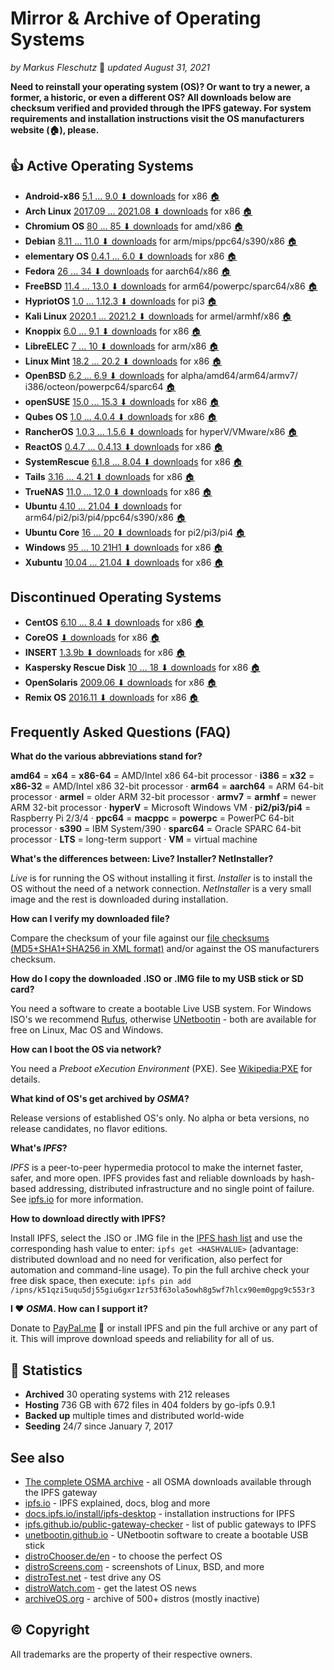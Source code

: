 # Mirror & Archive of Operating Systems

*by Markus Fleschutz* 📅 *updated August 31, 2021*

**Need to reinstall your operating system (OS)? Or want to try a newer, a former, a historic, or even a different OS? All downloads below are checksum verified and provided through the IPFS gateway. For system requirements and installation instructions visit the OS manufacturers website (🏠), please.**

## 👍 Active Operating Systems

- **Android-x86** [5.1 ... 9.0 ⬇ downloads](https://cf-ipfs.com/ipfs/QmdQrao7eUjcZ1GbR8rG21PnAw1vs5VWrvUFCvsDFGaMk8) for x86 [🏠](https://www.android-x86.org) 
- **Arch Linux** [2017.09 ... 2021.08 ⬇ downloads](https://cf-ipfs.com/ipfs/QmRQzGHjXxR7ZBGtn95BjiJj5poi9upA83pJAv7qgL73HQ) for x86 [🏠](https://archlinux.org) 
- **Chromium OS** [80 ... 85 ⬇ downloads](https://cf-ipfs.com/ipfs/QmZF34ExoBB1a5cforj7n1fM9KpryNSvjGdLSFSV6vrzFb ) for amd/x86 [🏠](https://www.chromium.org/chromium-os) 
- **Debian** [8.11 ... 11.0 ⬇ downloads](https://cf-ipfs.com/ipfs/QmQcR2BKHJ8KhG5UUKWTep9ncQ8fF3fxM5qGW9ZBBoQdXN) for arm/mips/ppc64/s390/x86 [🏠](https://www.debian.org) 
- **elementary OS** [0.4.1 ... 6.0 ⬇ downloads](https://cf-ipfs.com/ipfs/QmVU3nySUnUaL6Z7EQK6bKv7YxAj6Mksjgr99jBWNKaUhx) for x86 [🏠](https://elementary.io) 
- **Fedora** [26 ... 34 ⬇ downloads](https://cf-ipfs.com/ipfs/QmaGVcmqcwBrHPkR7CWeWhf7jesyCSKSYf5sspHj4YXgpe ) for aarch64/x86 [🏠](https://getfedora.org) 
- **FreeBSD** [11.4 ... 13.0 ⬇ downloads](https://cf-ipfs.com/ipfs/QmRt7gh2qxFyMLZjUtK1D6eN2pdtMPeiPitNZY4ckAhMGd ) for arm64/powerpc/sparc64/x86 [🏠](https://www.freebsd.org)
- **HypriotOS** [1.0 ... 1.12.3 ⬇ downloads](https://cf-ipfs.com/ipfs/QmVaauqYstcdrtz4XhmYAtBamyQKCjTZyH6NViQHXiV1r9 ) for pi3 [🏠](https://blog.hypriot.com)
- **Kali Linux** [2020.1 ... 2021.2 ⬇ downloads](https://cf-ipfs.com/ipfs/QmSYgmTUSxwTGUc6YDRPMBNt2t5vCkWiuXizEAbmJu1bTs) for armel/armhf/x86 [🏠](https://www.kali.org) 
- **Knoppix** [6.0 ... 9.1 ⬇ downloads](https://cf-ipfs.com/ipfs/QmS9ZHoBcM6Q98UUiqhhvUAi7hbj39Yuy2bRNxhhVpr3QN) for x86 [🏠](http://www.knoppix.org/) 
- **LibreELEC** [7 ... 10 ⬇ downloads](https://cf-ipfs.com/ipfs/QmRDuKVswsckkZs1wXSqGa8Dy1nvcE73dR9PHN3bmjpKcj) for arm/x86 [🏠](https://libreelec.tv)
- **Linux Mint** [18.2 ... 20.2 ⬇ downloads](https://cf-ipfs.com/ipfs/Qmf7r8dCUsh5iB1ca3eRxkkcQyaR8WjJpHZsx7eQP4eiQv) for x86 [🏠](https://linuxmint.com) 
- **OpenBSD** [6.2 ... 6.9 ⬇ downloads](https://cf-ipfs.com/ipfs/QmPwHKjo5KMYCNDTPpBTeCv7KS7mc4vWHZbfxvCpi4VAuv) for alpha/amd64/arm64/armv7/ i386/octeon/powerpc64/sparc64 [🏠](http://www.openbsd.org)
- **openSUSE** [15.0 ... 15.3 ⬇ downloads](https://cf-ipfs.com/ipfs/QmNcvhQWgzv946PAT1dBEN5FHJphB6W9kyEcZeDECNYMGM ) for x86  [🏠](https://www.opensuse.org)
- **Qubes OS** [1.0 ... 4.0.4 ⬇ downloads](https://cf-ipfs.com/ipfs/QmR433KbGHuXSZvukNNahyy61QFw4zD8e1nRuGzgtzbFYk) for x86 [🏠](https://www.qubes-os.org/) 
- **RancherOS** [1.0.3 ... 1.5.6 ⬇ downloads](https://cf-ipfs.com/ipfs/QmT4NQYJU6mMmpJ9moooPgJpJDVoNP9rL7H3yumqpUqgb4 ) for hyperV/VMware/x86 [🏠](http://rancher.com/rancher-os/)  
- **ReactOS** [0.4.7 ... 0.4.13 ⬇ downloads](https://cf-ipfs.com/ipfs/QmQQDixrDpCRTY7VtvAfPUYGievsaoCF3VFyzkD158ZQ2E) for x86 [🏠](https://www.reactos.org) 
- **SystemRescue** [6.1.8 ... 8.04 ⬇ downloads](https://cf-ipfs.com/ipfs/QmbAo1LEw1hjpiseBDgNMAJ81mudJk8zjRbrP6sp2YyGcG) for x86 [🏠](http://www.system-rescue-cd.org/) 
- **Tails** [3.16 ... 4.21 ⬇ downloads](https://cf-ipfs.com/ipfs/QmdCkTqikX6bGBU8FMRgufnRL98KhwXALa6KGRkzN43KiZ) for x86 [🏠](https://tails.boum.org/) 
- **TrueNAS** [11.0 ... 12.0 ⬇ downloads](https://cf-ipfs.com/ipfs/Qma3n1u5J3hmiTGu3nz3u5Ln7BQh9Eyodwd1sfV2mJoynW ) for x86 [🏠](https://www.truenas.org)
- **Ubuntu** [4.10 ... 21.04 ⬇ downloads](https://cf-ipfs.com/ipfs/QmQD7zBkoDehQRV46bfGXHLVF5TxJXkpxkaPwvXy8pxKJX) for arm64/pi2/pi3/pi4/ppc64/s390/x86 [🏠](https://www.ubuntu.com/) 
- **Ubuntu Core** [16 ... 20 ⬇ downloads](https://cf-ipfs.com/ipfs/QmdZRfLgQrh71X3ng1avdrbVyrLz2tECEY3AAaT3bRZ5wE) for pi2/pi3/pi4 [🏠](https://www.ubuntu.com/core)
- **Windows** [95 ... 10 21H1 ⬇ downloads](https://cf-ipfs.com/ipfs/QmQdcFHgbzNctXmHPhEwRK2evMxypSrkQ9ppnKyBcxkwwy) for x86 [🏠](https://www.microsoft.com) 
- **Xubuntu** [10.04 ... 21.04 ⬇ downloads](https://cf-ipfs.com/ipfs/QmaTB2Ugp7UtBa85krU8M1rHBoiX8VubodtRni3p5Vzpgo) for x86 [🏠](https://www.xubuntu.org) 

## Discontinued Operating Systems 

- **CentOS** [6.10 ... 8.4 ⬇ downloads](https://cf-ipfs.com/ipfs/QmcPZjqBqYxcpspDj8bZ6tMHoaz1yWYhMXUo6UMbdjAkfB) for x86 [🏠](https://www.centos.org)
- **CoreOS** [⬇ downloads](https://cf-ipfs.com/ipfs/QmZq9a53v9cepjhVsPN6S3sd12tntnxJiECtZFkcH8KBX9 ) for x86 [🏠](https://coreos.com/) 
- **INSERT** [1.3.9b ⬇ downloads](https://cf-ipfs.com/ipfs/QmVpmV9bSigEbC4MTaw9G7x3USgeCEfPeTtERc3VFYEymx) for x86 [🏠](https://www.inside-security.de/insert.html)
- **Kaspersky Rescue Disk** [10 ... 18 ⬇ downloads](https://cf-ipfs.com/ipfs/QmVMeBhS7K3DMXxuF3Q1MbSdANT1b4mkwXCp7nqLV6n4Lt ) for x86 [🏠](https://support.kaspersky.com/viruses/rescuedisk)
- **OpenSolaris** [2009.06 ⬇ downloads](https://cf-ipfs.com/ipfs/QmdRpuTZTyKsQSXPt3dyv6WdTY7ZyaRkkU5S3Z9tkPriPv ) for x86 [🏠](https://www.oracle.com/technetwork/server-storage/solaris/index-135144.html) 
- **Remix OS** [2016.11 ⬇ downloads](https://cf-ipfs.com/ipfs/QmPhohZB29FNYqjBmxvPeXB1Jbd1anSq9tfXDE2xhZM54u ) for x86 [🏠](http://cn.jide.com/remixos) 

## Frequently Asked Questions (FAQ)

**What do the various abbreviations stand for?**

**amd64** = **x64** = **x86-64** = AMD/Intel x86 64-bit processor · **i386** = **x32** = **x86-32** = AMD/Intel x86 32-bit processor  ·  **arm64** = **aarch64** = ARM 64-bit processor · **armel** = older ARM 32-bit processor · **armv7** = **armhf** = newer ARM 32-bit processor · **hyperV** = Microsoft Windows VM · **pi2/pi3/pi4** = Raspberry Pi 2/3/4 · **ppc64** = **macppc** = **powerpc** = PowerPC 64-bit processor · **s390** = IBM System/390 · **sparc64** = Oracle SPARC 64-bit processor · **LTS** = long-term support · **VM** = virtual machine

**What's the differences between: Live? Installer? NetInstaller?**

*Live* is for running the OS without installing it first. *Installer* is to install the OS without the need of a network connection. *NetInstaller* is a very small image and the rest is downloaded during installation.

**How can I verify my downloaded file?**

Compare the checksum of your file against our [file checksums (MD5+SHA1+SHA256 in XML format)](/Downloads/file_checksums.xml) and/or against the OS manufacturers checksum.

**How do I copy the downloaded .ISO or .IMG file to my USB stick or SD card?**

You need a software to create a bootable Live USB system. For Windows ISO's we recommend [Rufus](https://rufus.ie), otherwise [UNetbootin](https://unetbootin.github.io) - both are available for free on Linux, Mac OS and Windows.

**How can I boot the OS via network?**

You need a *Preboot eXecution Environment* (PXE). See [Wikipedia:PXE](https://en.wikipedia.org/wiki/Preboot_Execution_Environment) for details.

**What kind of OS's get archived by *OSMA*?**

Release versions of established OS's only. No alpha or beta versions, no release candidates, no flavor editions.

**What's *IPFS*?**

*IPFS* is a peer-to-peer hypermedia protocol to make the internet faster, safer, and more open. IPFS provides fast and reliable downloads by hash-based addressing, distributed infrastructure and no single point of failure. See [ipfs.io](https://ipfs.io) for more information.

**How to download directly with IPFS?**

Install IPFS, select the .ISO or .IMG file in the [IPFS hash list](https://github.com/fleschutz/OSMA/blob/main/Downloads/IPFS_hashes.txt) and use the corresponding hash value to enter: `ipfs get <HASHVALUE>` (advantage: distributed download and no need for verification, also perfect for automation and command-line usage). To pin the full archive check your free disk space, then execute: `ipfs pin add /ipns/k51qzi5uqu5dj55giu6gxr1zr53f63ola5owh8g5wf7hlcx90em0gpg9c553r3`

**I ❤️ *OSMA*. How can I support it?**

Donate to [PayPal.me](https://www.paypal.me/Fleschutz) 👏 or install IPFS and pin the full archive or any part of it. This will improve download speeds and reliability for all of us.

##  🔎 Statistics

- **Archived** 30 operating systems with 212 releases
- **Hosting** 736 GB with 672 files in 404 folders by go-ipfs 0.9.1
- **Backed up** multiple times and distributed world-wide
- **Seeding** 24/7 since January 7, 2017

See also
-----

* [The complete OSMA archive](https://cf-ipfs.com/ipns/k51qzi5uqu5dj55giu6gxr1zr53f63ola5owh8g5wf7hlcx90em0gpg9c553r3) - all OSMA downloads available through the IPFS gateway 
* [ipfs.io](https://ipfs.io) - IPFS explained, docs, blog and more
* [docs.ipfs.io/install/ipfs-desktop](https://docs.ipfs.io/install/ipfs-desktop/) - installation instructions for IPFS
* [ipfs.github.io/public-gateway-checker](https://ipfs.github.io/public-gateway-checker/) - list of public gateways to IPFS
* [unetbootin.github.io](https://unetbootin.github.io) - UNetbootin software to create a bootable USB stick
* [distroChooser.de/en](https://distrochooser.de/en/) - to choose the perfect OS
* [distroScreens.com](http://www.distroscreens.com) - screenshots of Linux, BSD, and more
* [distroTest.net](https://distrotest.net/) - test drive any OS
* [distroWatch.com](https://distrowatch.com) - get the latest OS news
* [archiveOS.org](https://www.archiveos.org) - archive of 500+ distros (mostly inactive)

## © Copyright

All trademarks are the property of their respective owners.
